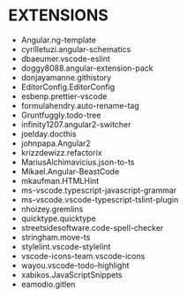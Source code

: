 # EXTENSIONS

- Angular.ng-template
- cyrilletuzi.angular-schematics
- dbaeumer.vscode-eslint
- doggy8088.angular-extension-pack
- donjayamanne.githistory
- EditorConfig.EditorConfig
- esbenp.prettier-vscode
- formulahendry.auto-rename-tag
- Gruntfuggly.todo-tree
- infinity1207.angular2-switcher
- joelday.docthis
- johnpapa.Angular2
- krizzdewizz.refactorix
- MariusAlchimavicius.json-to-ts
- Mikael.Angular-BeastCode
- mkaufman.HTMLHint
- ms-vscode.typescript-javascript-grammar
- ms-vscode.vscode-typescript-tslint-plugin
- nhoizey.gremlins
- quicktype.quicktype
- streetsidesoftware.code-spell-checker
- stringham.move-ts
- stylelint.vscode-stylelint
- vscode-icons-team.vscode-icons
- wayou.vscode-todo-highlight
- xabikos.JavaScriptSnippets
- eamodio.gitlen

